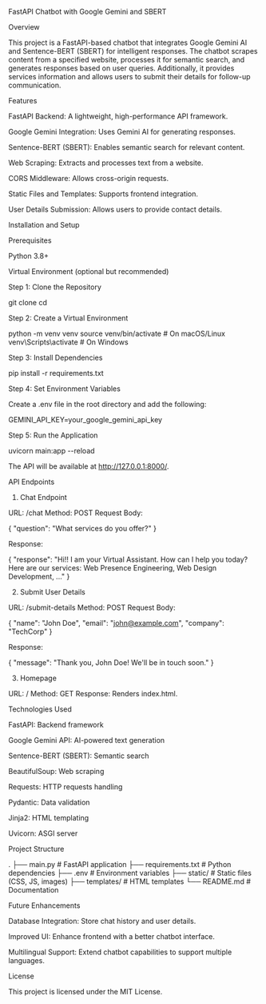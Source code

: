 FastAPI Chatbot with Google Gemini and SBERT

Overview

This project is a FastAPI-based chatbot that integrates Google Gemini AI and Sentence-BERT (SBERT) for intelligent responses. The chatbot scrapes content from a specified website, processes it for semantic search, and generates responses based on user queries. Additionally, it provides services information and allows users to submit their details for follow-up communication.

Features

FastAPI Backend: A lightweight, high-performance API framework.

Google Gemini Integration: Uses Gemini AI for generating responses.

Sentence-BERT (SBERT): Enables semantic search for relevant content.

Web Scraping: Extracts and processes text from a website.

CORS Middleware: Allows cross-origin requests.

Static Files and Templates: Supports frontend integration.

User Details Submission: Allows users to provide contact details.

Installation and Setup

Prerequisites

Python 3.8+

Virtual Environment (optional but recommended)

Step 1: Clone the Repository

git clone <repository-url>
cd <repository-folder>

Step 2: Create a Virtual Environment

python -m venv venv
source venv/bin/activate  # On macOS/Linux
venv\Scripts\activate    # On Windows

Step 3: Install Dependencies

pip install -r requirements.txt

Step 4: Set Environment Variables

Create a .env file in the root directory and add the following:

GEMINI_API_KEY=your_google_gemini_api_key

Step 5: Run the Application

uvicorn main:app --reload

The API will be available at http://127.0.0.1:8000/.

API Endpoints

1. Chat Endpoint

URL: /chat
Method: POST
Request Body:

{
  "question": "What services do you offer?"
}

Response:

{
  "response": "Hi!! I am your Virtual Assistant. How can I help you today? Here are our services: Web Presence Engineering, Web Design Development, ..."
}

2. Submit User Details

URL: /submit-details
Method: POST
Request Body:

{
  "name": "John Doe",
  "email": "john@example.com",
  "company": "TechCorp"
}

Response:

{
  "message": "Thank you, John Doe! We'll be in touch soon."
}

3. Homepage

URL: /
Method: GET
Response: Renders index.html.

Technologies Used

FastAPI: Backend framework

Google Gemini API: AI-powered text generation

Sentence-BERT (SBERT): Semantic search

BeautifulSoup: Web scraping

Requests: HTTP requests handling

Pydantic: Data validation

Jinja2: HTML templating

Uvicorn: ASGI server

Project Structure

.
├── main.py                # FastAPI application
├── requirements.txt       # Python dependencies
├── .env                   # Environment variables
├── static/                # Static files (CSS, JS, images)
├── templates/             # HTML templates
└── README.md              # Documentation

Future Enhancements

Database Integration: Store chat history and user details.

Improved UI: Enhance frontend with a better chatbot interface.

Multilingual Support: Extend chatbot capabilities to support multiple languages.

License

This project is licensed under the MIT License.